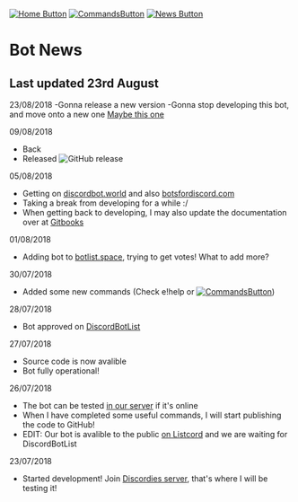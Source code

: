 [![Home Button](https://img.shields.io/badge/Page%3A-Home-green.svg)](./)
[![CommandsButton](https://img.shields.io/badge/Page%3A-Commands-green.svg)](./commands)
[![News Button](https://img.shields.io/badge/Page%3A-News-brightgreen.svg)](https://bot.hernikplays.tk/news) 
# Bot News
## Last updated 23rd August

23/08/2018
-Gonna release a new version
-Gonna stop developing this bot, and move onto a new one [Maybe this one](https://github.com/discordies/JustAPotato)


09/08/2018
- Back
- Released ![GitHub release](https://img.shields.io/github/release/discordies/Equippeddroid.svg)


05/08/2018
- Getting on [discordbot.world](https://discordbot.world/bot/470989648747954176) and also [botsfordiscord.com](https://botsfordiscord.com/bot/470989648747954176)
- Taking a break from developing for a while :/
- When getting back to developing, I may also update the documentation over at [Gitbooks](https://discordies.gitbook.io/equippeddroid/)

01/08/2018
- Adding bot to [botlist.space](https://botlist.space/view/470989648747954176), trying to get votes! What to add more?

30/07/2018
- Added some new commands (Check e!help or [![CommandsButton](https://img.shields.io/badge/Page%3A-Commands-green.svg)](./commands))

28/07/2018
- Bot approved on [DiscordBotList](https://discordbots.org/bot/470989648747954176)

27/07/2018
- Source code is now avalible
- Bot fully operational!


26/07/2018
- The bot can be tested [in our server](https://discord.io/discordies) if it's online
- When I have completed some useful commands, I will start publishing the code to GitHub!
- EDIT: Our bot is avalible to the public [on Listcord](https://listcord.com/bot/470989648747954176) and we are waiting for DiscordBotList

23/07/2018
- Started development! Join [Discordies server](https://discord.io/hernikplays), that's where I will be testing it!

